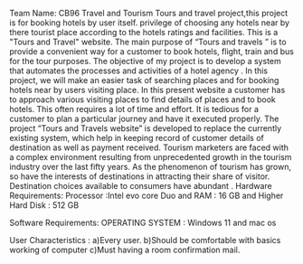 Team Name: CB96
Travel and Tourism
Tours and travel project,this project is for  booking hotels by user itself.
privilege of choosing any hotels near by there tourist place according to the hotels ratings and facilities.
This is a "Tours and Travel" website. The main purpose of “Tours and travels ” is to provide a convenient way for a customer to book hotels, flight, train and bus for the tour purposes. The objective of my project is to develop a system that automates the processes and activities of a hotel agency . In this project, we will make an easier task of searching places and for booking hotels near by users visiting place. In this present website a customer has to approach various visiting places to find details of places and to book hotels. This often requires a lot of time and effort. It is tedious for a customer to plan a particular journey and have it executed properly. The project “Tours and Travels website” is developed to replace the currently existing system, which help in keeping record of customer details of destination as well as payment received. Tourism marketers are faced with a complex environment resulting from unprecedented growth in the tourism industry over the last fifty years. As the phenomenon of tourism has grown, so have the interests of destinations in attracting their share of visitor. Destination choices available to consumers have abundant . 
Hardware Requirements:
Processor :Intel evo core Duo and  RAM : 16 GB and Higher Hard Disk : 512 GB 

Software Requirements:
OPERATING SYSTEM : Windows 11 and mac os

User Characteristics :
a)Every user. 
b)Should be comfortable with basics working of computer 
c)Must having a room confirmation mail.

